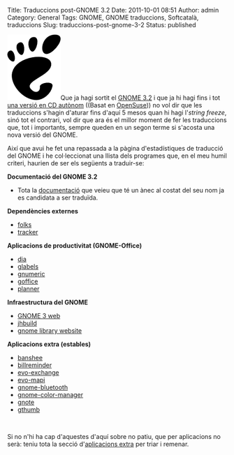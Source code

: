 Title: Traduccions post-GNOME 3.2
Date: 2011-10-01 08:51
Author: admin
Category: General
Tags: GNOME, GNOME traduccions, Softcatalà, traduccions
Slug: traduccions-post-gnome-3-2
Status: published

[<img src="./wp-content/uploads/2008/01/gnomefoot.png" title="logotip del GNOME" class="alignright size-full wp-image-274" width="122" height="150" />](http://gil.badall.net/wp-content/uploads/2008/01/gnomefoot.png)Que ja hagi sortit el [GNOME 3.2](http://gil.badall.net/2011/09/30/gnome-3-2/ "Entrada al bloc comentant el llançament del GNOME 3.2") i que ja hi hagi fins i tot [una versió en CD autònom](http://www.gnome.org/getting-gnome/ "Pàgina web del GNOME on hi ha un CD autònom amb el GNOME 3.2") ((Basat en [OpenSuse](http://www.opensuse.org "Pàgina web de la distribució OpenSuse"))) no vol dir que les traduccions s'hagin d'aturar fins d'aquí 5 mesos quan hi hagi l'*string freeze*, sinó tot el contrari, vol dir que ara és el millor moment de fer les traduccions que, tot i importants, sempre queden en un segon terme si s'acosta una nova versió del GNOME.

Així que avui he fet una repassada a la pàgina d'estadístiques de traducció del GNOME i he col·leccionat una llista dels programes que, en el meu humil criteri, haurien de ser els següents a traduir-se:

**Documentació del GNOME 3.2**

- Tota la [documentació](http://l10n.gnome.org/languages/ca/gnome-3-2/doc/ "Estadístiques de traducció de la documentació del GNOME 3.2 al català") que veieu que té un ànec al costat del seu nom ja es candidata a ser traduïda.

**Dependències externes**

- [folks](http://l10n.gnome.org/vertimus/folks/master/po/ca)
- [tracker](http://l10n.gnome.org/vertimus/tracker/master/po/ca)

**Aplicacions de productivitat (GNOME-Office)**

- [dia](http://l10n.gnome.org/vertimus/dia/dia-0-97/po/ca)
- [glabels](http://l10n.gnome.org/vertimus/glabels/glabels-3_0/po/ca)
- [gnumeric](http://l10n.gnome.org/vertimus/gnumeric/master/po/ca)
- [goffice](http://l10n.gnome.org/vertimus/goffice/master/po/ca)
- [planner](http://l10n.gnome.org/vertimus/planner/master/po/ca)

**Infraestructura del GNOME**

- [GNOME 3 web](http://l10n.gnome.org/vertimus/gnome3-web/master/gnome3/ca)
- [jhbuild](http://l10n.gnome.org/vertimus/jhbuild/master/po/ca)
- [gnome library website](http://l10n.gnome.org/vertimus/library-web/master/po/ca)

**Aplicacions extra (estables)**

- [banshee](http://l10n.gnome.org/vertimus/banshee/stable-2.2/po/ca)
- [billreminder](http://l10n.gnome.org/vertimus/billreminder/billreminder-0.4.0/po/ca)
- [evo-exchange](http://l10n.gnome.org/vertimus/evolution-exchange/gnome-3-2/po/ca)
- [evo-mapi](http://l10n.gnome.org/vertimus/evolution-mapi/gnome-3-2/po/ca)
- [gnome-bluetooth](http://l10n.gnome.org/vertimus/gnome-bluetooth/meego-1.0/po/ca)
- [gnome-color-manager](http://l10n.gnome.org/vertimus/gnome-color-manager/gnome-3-2/po/ca)
- [gnote](http://l10n.gnome.org/vertimus/gnote/stable-0.7/po/ca)
- [gthumb](http://l10n.gnome.org/vertimus/gthumb/gthumb-2-12/po/ca)

 

Si no n'hi ha cap d'aquestes d'aquí sobre no patiu, que per aplicacions no serà: teniu tota la secció d'[aplicacions extra](http://l10n.gnome.org/languages/ca/gnome-extras/ui/ "Llistat d'aplicacions extra del GNOME") per triar i remenar.

